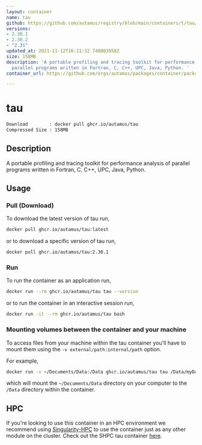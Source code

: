 ```yaml
---
layout: container
name: tau
github: https://github.com/autamus/registry/blob/main/containers/t/tau/spack.yaml
versions:
- 2.30.1
- 2.30.2
- "2.31"
updated_at: 2021-11-12T16:11:32.740003958Z
size: 158MB
description: 'A portable profiling and tracing toolkit for performance analysis of
  parallel programs written in Fortran, C, C++, UPC, Java, Python. '
container_url: https://github.com/orgs/autamus/packages/container/package/tau

---
```

# tau
```bash 
Download        : docker pull ghcr.io/autamus/tau
Compressed Size : 158MB
```

## Description
A portable profiling and tracing toolkit for performance analysis of parallel programs written in Fortran, C, C++, UPC, Java, Python. 

## Usage
### Pull (Download)
To download the latest version of tau run,

```bash
docker pull ghcr.io/autamus/tau:latest
```

or to download a specific version of tau run,

```bash
docker pull ghcr.io/autamus/tau:2.30.1
```
### Run
To run the container as an application run,
```bash
docker run --rm ghcr.io/autamus/tau tau --version
```

or to run the container in an interactive session run,
```bash
docker run -it --rm ghcr.io/autamus/tau bash
```

### Mounting volumes between the container and your machine
To access files from your machine within the tau container you'll have to mount them using the `-v external/path:internal/path` option.

For example,
```bash
docker run -v ~/Documents/Data:/Data ghcr.io/autamus/tau tau /Data/myData.csv
```
which will mount the `~/Documents/Data` directory on your computer to the `/Data` directory within the container.

## HPC
If you're looking to use this container in an HPC environment we recommend using [Singularity-HPC](https://singularity-hpc.readthedocs.io) to use the container just as any other module on the cluster. Check out the SHPC tau container [here](https://singularityhub.github.io/singularity-hpc/r/ghcr.io-autamus-tau/).